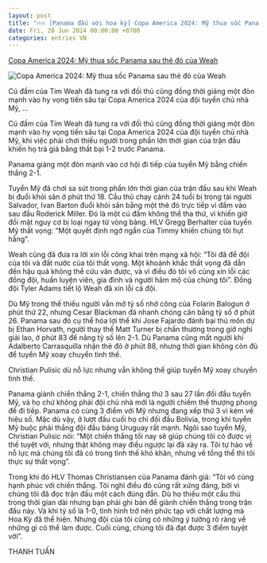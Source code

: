 ```yaml
---
layout: post
title: "🔥🔥 [Panama đấu với hoa kỳ] Copa America 2024: Mỹ thua sốc Panama sau thẻ đỏ của Weah"
date: Fri, 28 Jun 2024 00:00:00 +0700
categories: entries VN
---
```

[Copa America 2024: Mỹ thua sốc Panama sau thẻ đỏ của Weah](https://thethao.sggp.org.vn/copa-america-2024-my-thua-soc-panama-sau-the-do-cua-weah-post746724.html)

![Copa America 2024: Mỹ thua sốc Panama sau thẻ đỏ của Weah](https://image.sggp.org.vn/1200x630/Uploaded/2024/dqmbbcvo/2024_06_28/panama-724.jpg.webp)

Cú đấm của Tim Weah đã tung ra với đối thủ cũng đồng thời giáng một đòn mạnh vào hy vọng tiến sâu tại Copa America 2024 của đội tuyển chủ nhà Mỹ, ...

Cú đấm của Tim Weah đã tung ra với đối thủ cũng đồng thời giáng một đòn mạnh vào hy vọng tiến sâu tại Copa America 2024 của đội tuyển chủ nhà Mỹ, khi việc phải chơi thiếu người trong phần lớn thời gian của trận đấu khiến họ trả giá bằng thất bại 1-2 trước Panama.

Panama giáng một đòn mạnh vào cơ hội đi tiếp của tuyển Mỹ bằng chiến thắng 2-1.

Tuyển Mỹ đã chơi sa sút trong phần lớn thời gian của trận đấu sau khi Weah bị đuổi khỏi sân ở phút thứ 18. Cầu thủ chạy cánh 24 tuổi bị trọng tài người Salvador, Ivan Barton đuổi khỏi sân bằng một thẻ đỏ trực tiếp vì đấm vào sau đầu Roderick Miller. Đó là một cú đấm không thể tha thứ, vì khiến giờ đối mặt nguy cơ bị loại ngay từ vòng bảng. HLV Gregg Berhalter của tuyển Mỹ thất vọng: “Một quyết định ngớ ngẩn của Timmy khiến chúng tôi hụt hẫng”.

Weah cũng đã đưa ra lời xin lỗi công khai trên mạng xã hội: “Tôi đã để đội của tôi và đất nước của tôi thất vọng. Một khoảnh khắc thất vọng đã dẫn đến hậu quả không thể cứu vãn được, và vì điều đó tôi vô cùng xin lỗi các đồng đội, huấn luyện viên, gia đình và người hâm mộ của chúng tôi”. Đồng đội Tyler Adams tiết lộ Weah đã xin lỗi cả đội.

Dù Mỹ trong thế thiếu người vẫn mở tỷ số nhờ công của Folarin Balogun ở phút thứ 22, nhưng Cesar Blackman đã nhanh chóng cân bằng tỷ số ở phút 26. Panama sau đó cụ thể hóa lợi thế khi Jose Fajardo đánh bại thủ môn dự bị Ethan Horvath, người thay thế Matt Turner bị chấn thương trong giờ nghỉ giải lao, ở phút 83 để nâng tỷ số lên 2-1. Dù Panama cũng mất người khi Adalberto Carrasquilla nhận thẻ đỏ ở phút 88, nhưng thời gian không còn đủ để tuyển Mỹ xoay chuyển tình thế.

Christian Pulisic dù nỗ lực nhưng vẫn không thể giúp tuyển Mỹ xoay chuyển tình thế.

Panama giành chiến thắng 2-1, chiến thắng thứ 3 sau 27 lần đối đầu tuyển Mỹ, và họ chứ không phải đội chủ nhà mới là người chiếm thế thượng phong để đi tiếp. Panama có cùng 3 điểm với Mỹ nhưng đang xếp thứ 3 vì kém về hiệu số. Mặc dù vậy, ở lượt đấu cuối họ chỉ đối đầu Bolivia, trong khi tuyển Mỹ buộc phải thắng đội đầu bảng Uruguay rất mạnh. Ngôi sao tuyển Mỹ, Christian Pulisic nói: “Một chiến thắng tối nay sẽ giúp chúng tôi có được vị thế tuyệt vời, nhưng thật không may điều ngược lại đã xảy ra. Tôi tự hào về nỗ lực mà chúng tôi đã có trong tình thế khó khăn, nhưng về tổng thể thì tôi thực sự thất vọng”.

Trong khi đó HLV Thomas Christiansen của Panama đánh giá: “Tôi vô cùng hạnh phúc với chiến thắng. Tôi nghĩ điều đó cũng rất xứng đáng, bởi vì chúng tôi đã đọc trận đấu một cách đúng đắn. Dù họ thiếu một cầu thủ trong thời gian dài nhưng bạn phải ghi bàn để giành chiến thắng trong trận đấu này. Và khi tỷ số là 1-0, tình hình trở nên phức tạp với chất lượng mà Hoa Kỳ đã thể hiện. Nhưng đội của tôi cũng có những ý tưởng rõ ràng về những gì có thể làm được. Cuối cùng, chúng tôi đã đạt được 3 điểm tuyệt vời”.

THANH TUẤN

